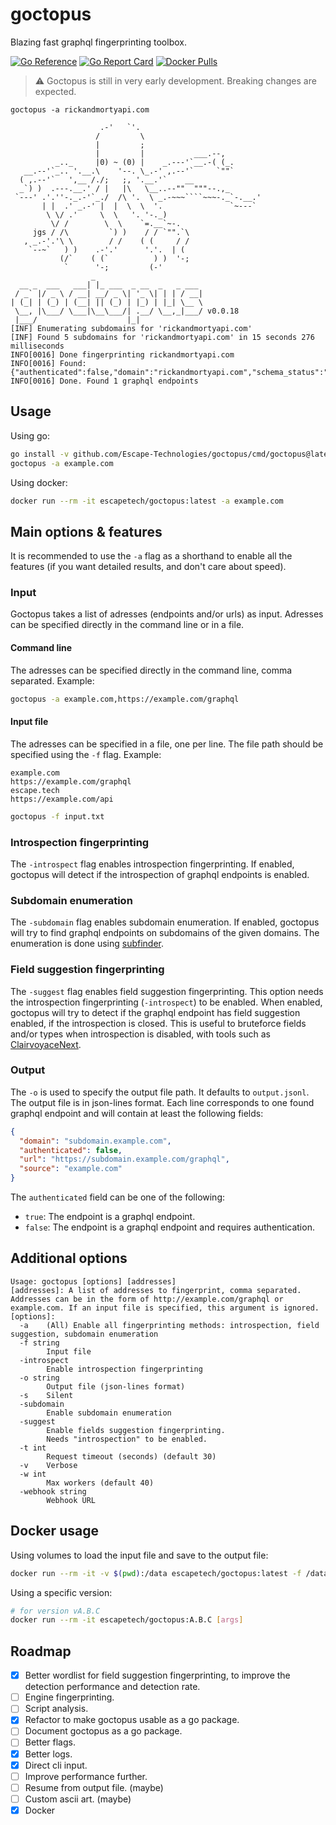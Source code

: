 # goctopus

Blazing fast graphql fingerprinting toolbox.

[![Go Reference](https://pkg.go.dev/badge/github.com/Escape-Technologies/goctopus.svg)](https://pkg.go.dev/github.com/Escape-Technologies/goctopus)
[![Go Report Card](https://goreportcard.com/badge/github.com/Escape-Technologies/goctopus)](https://goreportcard.com/report/github.com/Escape-Technologies/goctopus)
[![Docker Pulls](https://img.shields.io/docker/pulls/escapetech/goctopus)](https://hub.docker.com/r/escapetech/goctopus)

> ⚠️ Goctopus is still in very early development. Breaking changes are expected.

`````TEXT
goctopus -a rickandmortyapi.com

                    .-'   `'.
                   /         \
                   |         ;
                   |         |           ___.--,
          _.._     |0) ~ (0) |    _.---'`__.-( (_.
   __.--'`_.. '.__.\    '--. \_.-' ,.--'`     `""`
  ( ,.--'`   ',__ /./;   ;, '.__.'`    __
  _`) )  .---.__.' / |   |\   \__..--""  """--.,_
 `---' .'.''-._.-'`_./  /\ '.  \ _.-~~~````~~~-._`-.__.'
       | |  .' _.-' |  |  \  \  '.               `~---`
        \ \/ .'     \  \   '. '-._)
         \/ /        \  \    `=.__`~-.
     jgs / /\         `) )    / / `"".`\
   , _.-'.'\ \        / /    ( (     / /
    `--~`   ) )    .-'.'      '.'.  | (
           (/`    ( (`          ) )  '-;
            `      '-;         (-'
                  _
  __ _  ___   ___| |_ ___  _ __  _   _ ___
 / _` |/ _ \ / __| __/ _ \| '_ \| | | / __|
| (_| | (_) | (__| || (_) | |_) | |_| \__ \
 \__, |\___/ \___|\__\___/| .__/ \__,_|___/ v0.0.18
 |___/                    |_|
[INF] Enumerating subdomains for 'rickandmortyapi.com'
[INF] Found 5 subdomains for 'rickandmortyapi.com' in 15 seconds 276 milliseconds
INFO[0016] Done fingerprinting rickandmortyapi.com
INFO[0016] Found: {"authenticated":false,"domain":"rickandmortyapi.com","schema_status":"OPEN","source":"rickandmortyapi.com","url":"https://rickandmortyapi.com/graphql"}
INFO[0016] Done. Found 1 graphql endpoints
`````

## Usage

Using go:

```BASH
go install -v github.com/Escape-Technologies/goctopus/cmd/goctopus@latest
goctopus -a example.com
```

Using docker:

```BASH
docker run --rm -it escapetech/goctopus:latest -a example.com
```

## Main options & features

It is recommended to use the `-a` flag as a shorthand to enable all the features (if you want detailed results, and don't care about speed).

### Input

Goctopus takes a list of adresses (endpoints and/or urls) as input.
Adresses can be specified directly in the command line or in a file.

#### Command line

The adresses can be specified directly in the command line, comma separated.
Example:

```BASH
goctopus -a example.com,https://example.com/graphql
```

#### Input file

The adresses can be specified in a file, one per line.
The file path should be specified using the `-f` flag.
Example:

```TEXT
example.com
https://example.com/graphql
escape.tech
https://example.com/api
```

```BASH
goctopus -f input.txt
```

### Introspection fingerprinting

The `-introspect` flag enables introspection fingerprinting.
If enabled, goctopus will detect if the introspection of graphql endpoints is enabled.

### Subdomain enumeration

The `-subdomain` flag enables subdomain enumeration.
If enabled, goctopus will try to find graphql endpoints on subdomains of the given domains.
The enumeration is done using [subfinder](https://github.com/projectdiscovery/subfinder).

### Field suggestion fingerprinting

The `-suggest` flag enables field suggestion fingerprinting.
This option needs the introspection fingerprinting (`-introspect`) to be enabled.
When enabled, goctopus will try to detect if the graphql endpoint has field suggestion enabled, if the introspection is closed.
This is useful to bruteforce fields and/or types when introspection is disabled, with tools such as [ClairvoyaceNext](https://github.com/Escape-Technologies/ClairvoyanceNext).

### Output

The `-o` is used to specify the output file path. It defaults to `output.jsonl`.
The output file is in json-lines format.
Each line corresponds to one found graphql endpoint and will contain at least the following fields:

```JSON
{
  "domain": "subdomain.example.com",
  "authenticated": false,
  "url": "https://subdomain.example.com/graphql",
  "source": "example.com"
}
```

The `authenticated` field can be one of the following:

- `true`: The endpoint is a graphql endpoint.
- `false`: The endpoint is a graphql endpoint and requires authentication.

## Additional options

```TEXT
Usage: goctopus [options] [addresses]
[addresses]: A list of addresses to fingerprint, comma separated.
Addresses can be in the form of http://example.com/graphql or example.com. If an input file is specified, this argument is ignored.
[options]:
  -a	(All) Enable all fingerprinting methods: introspection, field suggestion, subdomain enumeration
  -f string
    	Input file
  -introspect
    	Enable introspection fingerprinting
  -o string
    	Output file (json-lines format)
  -s	Silent
  -subdomain
    	Enable subdomain enumeration
  -suggest
    	Enable fields suggestion fingerprinting.
    	Needs "introspection" to be enabled.
  -t int
    	Request timeout (seconds) (default 30)
  -v	Verbose
  -w int
    	Max workers (default 40)
  -webhook string
    	Webhook URL
```

## Docker usage

Using volumes to load the input file and save to the output file:

```BASH
docker run --rm -it -v $(pwd):/data escapetech/goctopus:latest -f /data/input.txt -o /data/output.jsonl
```

Using a specific version:

```BASH
# for version vA.B.C
docker run --rm -it escapetech/goctopus:A.B.C [args]
```

## Roadmap

- [x] Better wordlist for field suggestion fingerprinting, to improve the detection performance and detection rate.
- [ ] Engine fingerprinting.
- [ ] Script analysis.
- [x] Refactor to make goctopus usable as a go package.
- [ ] Document goctopus as a go package.
- [ ] Better flags.
- [x] Better logs.
- [x] Direct cli input.
- [ ] Improve performance further.
- [ ] Resume from output file. (maybe)
- [ ] Custom ascii art. (maybe)
- [x] Docker
